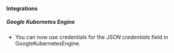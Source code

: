 
#### Integrations

##### Google Kubernetes Engine

- You can now use credentials for the *JSON credentials* field in GoogleKubernetesEngine.
